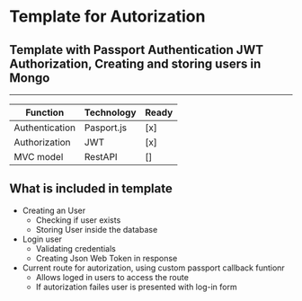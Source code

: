 # Template for Autorization

## Template with Passport Authentication JWT Authorization, Creating and storing users in Mongo
---
| Function | Technology | Ready|
| -----| ------   | ----|
| Authentication | Pasport.js |[x]|
| Authorization  | JWT |[x]|
| MVC model | RestAPI  |[]|




## What is included in template
* Creating an User
   - Checking if user exists
   - Storing User inside the database 
* Login user
   - Validating credentials
   - Creating Json Web Token in response
* Current route for autorization, using custom passport callback funtionr
   - Allows loged in users to access the route
   - If autorization failes user is presented with log-in form



